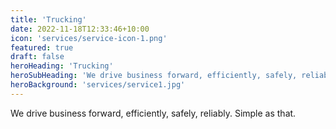 ```yaml
---
title: 'Trucking'
date: 2022-11-18T12:33:46+10:00
icon: 'services/service-icon-1.png'
featured: true
draft: false
heroHeading: 'Trucking'
heroSubHeading: 'We drive business forward, efficiently, safely, reliably'
heroBackground: 'services/service1.jpg'
---
```

We drive business forward, efficiently, safely, reliably.  Simple as that.